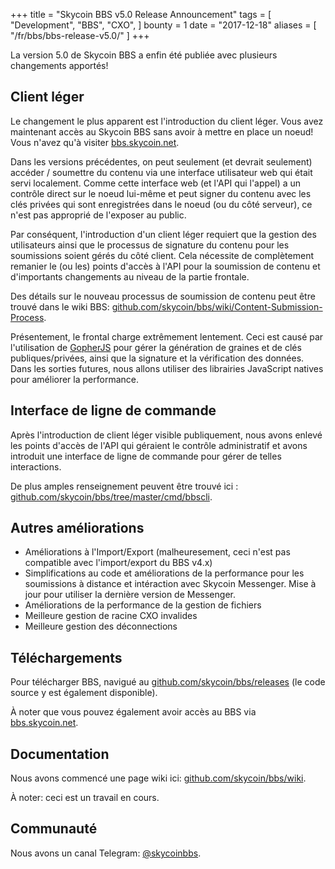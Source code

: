 +++
title = "Skycoin BBS v5.0 Release Announcement"
tags = [
    "Development",
    "BBS",
    "CXO",
]
bounty = 1
date = "2017-12-18"
aliases = [
	"/fr/bbs/bbs-release-v5.0/"
]
+++

La version 5.0 de Skycoin BBS a enfin été publiée avec plusieurs changements apportés!

## Client léger

Le changement le plus apparent est l'introduction du client léger. Vous avez maintenant accès au Skycoin BBS sans avoir à mettre en place un noeud! Vous n'avez qu'à visiter [bbs.skycoin.net](http://bbs.skycoin.net).

Dans les versions précédentes, on peut seulement (et devrait seulement) accéder / soumettre du contenu via une interface utilisateur web qui était servi localement. Comme cette interface web (et l'API qui l'appel) a un contrôle direct sur le noeud lui-même et peut signer du contenu avec les clés privées qui sont enregistrées dans le noeud (ou du côté serveur), ce n'est pas approprié de l'exposer au public.

Par conséquent, l'introduction d'un client léger requiert que la gestion des utilisateurs ainsi que le processus de signature du contenu pour les soumissions soient gérés du côté client. Cela nécessite de complètement remanier le (ou les) points d'accès à l'API pour la soumission de contenu et d'importants changements au niveau de la partie frontale.

Des détails sur le nouveau processus de soumission de contenu peut être trouvé dans le wiki BBS: [github.com/skycoin/bbs/wiki/Content-Submission-Process](https://github.com/skycoin/bbs/wiki/Content-Submission-Process).

Présentement, le frontal charge extrêmement lentement. Ceci est causé par l'utilisation de [GopherJS](https://github.com/gopherjs) pour gérer la génération de graines et de clés publiques/privées, ainsi que la signature et la vérification des données. Dans les sorties futures, nous allons utiliser des librairies JavaScript natives pour améliorer la performance.

## Interface de ligne de commande

Après l'introduction de client léger visible publiquement, nous avons enlevé les points d'accès de l'API qui géraient le contrôle administratif et avons introduit une interface de ligne de commande pour gérer de telles interactions.

De plus amples renseignement peuvent être trouvé ici : [github.com/skycoin/bbs/tree/master/cmd/bbscli](https://github.com/skycoin/bbs/tree/master/cmd/bbscli).

## Autres améliorations

* Améliorations à l'Import/Export (malheuresement, ceci n'est pas compatible avec l'import/export du BBS v4.x)
* Simplifications au code et améliorations de la performance pour les soumissions à distance et intéraction avec Skycoin Messenger. Mise à jour pour utiliser la dernière version de Messenger.
* Améliorations de la performance de la gestion de fichiers
* Meilleure gestion de racine CXO invalides
* Meilleure gestion des déconnections

## Téléchargements

Pour télécharger BBS, navigué au [github.com/skycoin/bbs/releases](https://github.com/skycoin/bbs/releases) (le code source y est également disponible).

À noter que vous pouvez également avoir accès au BBS via [bbs.skycoin.net](http://bbs.skycoin.net).

## Documentation

Nous avons commencé une page wiki ici: [github.com/skycoin/bbs/wiki](https://github.com/skycoin/bbs/wiki).

À noter: ceci est un travail en cours.

## Communauté

Nous avons un canal Telegram: [@skycoinbbs](https://t.me/skycoinbbs).
